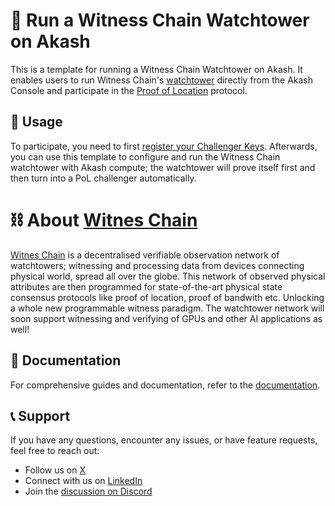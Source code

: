 # 🗼 Run a Witness Chain Watchtower on Akash

This is a template for running a Witness Chain Watchtower on Akash. It enables users to run Witness Chain's [watchtower](https://docs.witnesschain.com/depin-coordination-layer/proof-of-location/for-depin-node-providers/running-a-watchtower) directly from the Akash Console and participate in the [Proof of Location](https://docs.witnesschain.com/depin-coordination-layer/proof-of-location) protocol.

## 👀 Usage

To participate, you need to first [register your Challenger Keys](https://docs.witnesschain.com/depin-coordination-layer/proof-of-location/for-depin-node-providers/running-a-watchtower#id-2.-registering-the-challenger-key).  Afterwards, you can use this template to configure and run the Witness Chain watchtower with Akash compute; the watchtower will prove itself first and then turn into a PoL challenger automatically.

# ⛓️ About [Witnes Chain](http://witnesschain.com/)

[Witnes Chain](http://witnesschain.com/) is a decentralised verifiable observation network of watchtowers; witnessing and processing data from devices connecting physical world, spread all over the globe. This network of observed physical attributes are then programmed for state-of-the-art physical state consensus protocols like proof of location, proof of bandwith etc. Unlocking a whole new programmable witness paradigm. The watchtower network will soon support witnessing and verifying of GPUs and other AI applications as well!

## 📖 Documentation

For comprehensive guides and documentation, refer to the [documentation](https://docs.witnesschain.com/depin-coordination-layer/proof-of-location/for-depin-node-providers/running-a-watchtower).

## 📞 Support

If you have any questions, encounter any issues, or have feature requests, feel free to reach out:

- Follow us on [X](https://x.com/witnesschain)
- Connect with us on [LinkedIn](https://www.linkedin.com/company/witness-chain/)
- Join the [discussion on Discord](https://discord.gg/HwnzU5CYDp)
